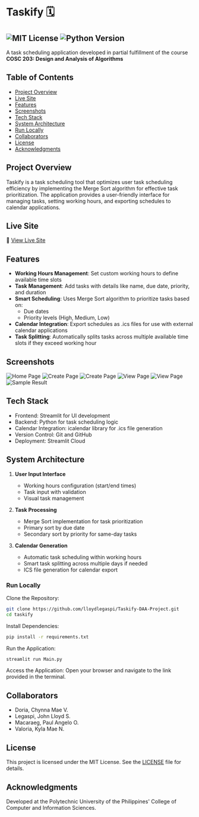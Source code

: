 # Taskify 🗓️
![MIT License](https://img.shields.io/badge/license-MIT-blue.svg) ![Python Version](https://img.shields.io/badge/python-3.8%2B-yellowgreen.svg)
---

A task scheduling application developed in partial fulfillment of the course **COSC 203: Design and Analysis of Algorithms**

## Table of Contents
- [Project Overview](#project-overview)
- [Live Site](#live-site)
- [Features](#features)
- [Screenshots](#screenshots)
- [Tech Stack](#tech-stack)
- [System Architecture](#system-architecture)
- [Run Locally](#run-locally)
- [Collaborators](#collaborators)
- [License](#license)
- [Acknowledgments](#acknowledgments)

## Project Overview

Taskify is a task scheduling tool that optimizes user task scheduling efficiency by implementing the Merge Sort algorithm for effective task prioritization. The application provides a user-friendly interface for managing tasks, setting working hours, and exporting schedules to calendar applications.

## Live Site
🔗 [View Live Site](https://taskify-daa.streamlit.app/)

## Features

- **Working Hours Management**: Set custom working hours to define available time slots
- **Task Management**: Add tasks with details like name, due date, priority, and duration 
- **Smart Scheduling**: Uses Merge Sort algorithm to prioritize tasks based on:
  - Due dates
  - Priority levels (High, Medium, Low)
- **Calendar Integration**: Export schedules as .ics files for use with external calendar applications
- **Task Splitting**: Automatically splits tasks across multiple available time slots if they exceed working hour

## Screenshots
![Home Page](public/img/Home-Page.png)
![Create Page](public/img/Create-Page-1.png)
![Create Page](public/img/Create-Page-2.png)
![View Page](public/img/View-Page-1.png)
![View Page](public/img/View-Page-2.png)
![Sample Result](public/img/Sample-Result.png)

## Tech Stack
- Frontend: Streamlit for UI development
- Backend: Python for task scheduling logic
- Calendar Integration: icalendar library for .ics file generation
- Version Control: Git and GitHub
- Deployment: Streamlit Cloud

## System Architecture

1. **User Input Interface**
   - Working hours configuration (start/end times)
   - Task input with validation
   - Visual task management

2. **Task Processing**
   - Merge Sort implementation for task prioritization
   - Primary sort by due date
   - Secondary sort by priority for same-day tasks

3. **Calendar Generation**
   - Automatic task scheduling within working hours
   - Smart task splitting across multiple days if needed
   - ICS file generation for calendar export

### Run Locally
Clone the Repository:

```bash
git clone https://github.com/lloydlegaspi/Taskify-DAA-Project.git
cd taskify
```

Install Dependencies:

```bash
pip install -r requirements.txt
```

Run the Application:

```bash
streamlit run Main.py
```

Access the Application:
Open your browser and navigate to the link provided in the terminal.

## Collaborators

- Doria, Chynna Mae V.
- Legaspi, John Lloyd S.
- Macaraeg, Paul Angelo O.
- Valoria, Kyla Mae N.

## License

This project is licensed under the MIT License. See the [LICENSE](LICENSE) file for details.

## Acknowledgments

Developed at the Polytechnic University of the Philippines' College of Computer and Information Sciences.
